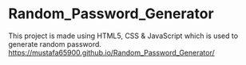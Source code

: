 # Random_Password_Generator
This project is made using HTML5, CSS &amp; JavaScript which is used to generate random password.
https://mustafa65900.github.io/Random_Password_Generator/
